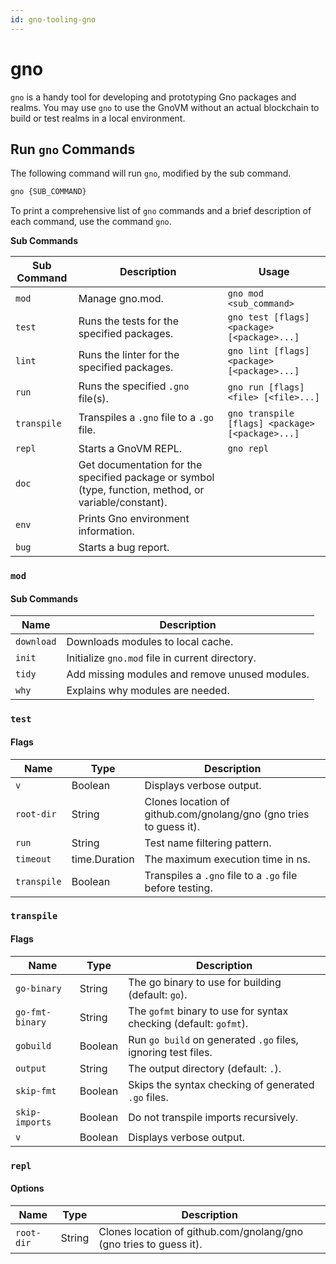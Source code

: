 ```yaml
---
id: gno-tooling-gno
---
```


# gno

`gno` is a handy tool for developing and prototyping Gno packages and realms. You may use `gno` to use the GnoVM without an actual blockchain to build or test realms in a local environment.

## Run `gno` Commands

The following command will run `gno`, modified by the sub command.

```bash
gno {SUB_COMMAND}
```
To print a comprehensive list of `gno` commands and a brief description of each command, use the command `gno`.

**Sub Commands**

| Sub Command        | Description                                | Usage                                            |
| ------------------ | ------------------------------------------ | ------------------------------------------------ |
| `mod`              | Manage gno.mod.                            | `gno mod <sub_command>`                          |
| `test`             | Runs the tests for the specified packages. | `gno test [flags] <package> [<package>...]`      |
| `lint`             | Runs the linter for the specified packages.| `gno lint [flags] <package> [<package>...]`      |
| `run`              | Runs the specified `.gno` file(s).         | `gno run [flags] <file> [<file>...]`             |
| `transpile`        | Transpiles a `.gno` file to a `.go` file.  | `gno transpile [flags] <package> [<package>...]` |
| `repl`             | Starts a GnoVM REPL.                       | `gno repl`                                       |
| `doc`              | Get documentation for the specified package or symbol (type, function, method, or variable/constant). |
| `env`              | Prints Gno environment information.        |
| `bug`              | Starts a bug report.                       |

### `mod`

#### **Sub Commands**

| Name         | Description                                                        |
| ------------ | ------------------------------------------------------------------ |
| `download`   | Downloads modules to local cache.                                  |
| `init`       | Initialize `gno.mod` file in current directory.                    |
| `tidy`       | Add missing modules and remove unused modules.                     |
| `why`        | Explains why modules are needed.                                   |

### `test`

#### **Flags**

| Name         | Type          | Description                                                        |
| ------------ | ------------- | ------------------------------------------------------------------ |
| `v`          | Boolean       | Displays verbose output.                                           |
| `root-dir`   | String        | Clones location of github.com/gnolang/gno (gno tries to guess it). |
| `run`        | String        | Test name filtering pattern.                                       |
| `timeout`    | time.Duration | The maximum execution time in ns.                                  |
| `transpile`  | Boolean       | Transpiles a `.gno` file to a `.go` file before testing.           |

### `transpile`

#### **Flags**

| Name              | Type    | Description                                                       |
| ----------------- | ------- | ----------------------------------------------------------------- |
| `go-binary`       | String  | The go binary to use for building (default: `go`).                |
| `go-fmt-binary`   | String  | The `gofmt` binary to use for syntax checking (default: `gofmt`). |
| `gobuild`         | Boolean | Run `go build` on generated `.go` files, ignoring test files.     |     
| `output`          | String  | The output directory (default: `.`).                              |
| `skip-fmt`        | Boolean | Skips the syntax checking of generated `.go` files.               |
| `skip-imports`    | Boolean | Do not transpile imports recursively.                             |
| `v`               | Boolean | Displays verbose output.                                          |

### `repl`

#### **Options**

| Name       | Type    | Description                                                        |
| ---------- | ------- | ------------------------------------------------------------------ |
| `root-dir` | String  | Clones location of github.com/gnolang/gno (gno tries to guess it). |

